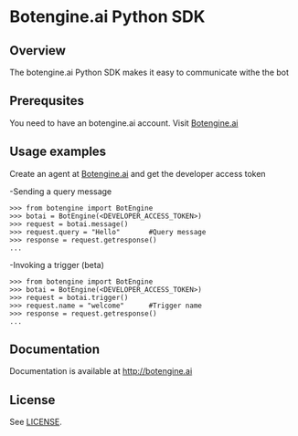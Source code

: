 # Botengine.ai Python SDK

Overview
--------

The botengine.ai Python SDK makes it easy to communicate withe the bot

Prerequsites
--------
You need to have an botengine.ai account. Visit [Botengine.ai](https://www.botengine.ai/)


Usage examples
--------
Create an agent at [Botengine.ai](https://www.botengine.ai/) and get the developer access token

-Sending a query message

    >>> from botengine import BotEngine
    >>> botai = BotEngine(<DEVELOPER_ACCESS_TOKEN>)
    >>> request = botai.message()
    >>> request.query = "Hello"       #Query message
    >>> response = request.getresponse()
    ...

-Invoking a trigger (beta)

    >>> from botengine import BotEngine
    >>> botai = BotEngine(<DEVELOPER_ACCESS_TOKEN>)
    >>> request = botai.trigger()
    >>> request.name = "welcome"      #Trigger name
    >>> response = request.getresponse()
    ...

Documentation
-------------
Documentation is available at http://botengine.ai

## License
See [LICENSE](LICENSE).
